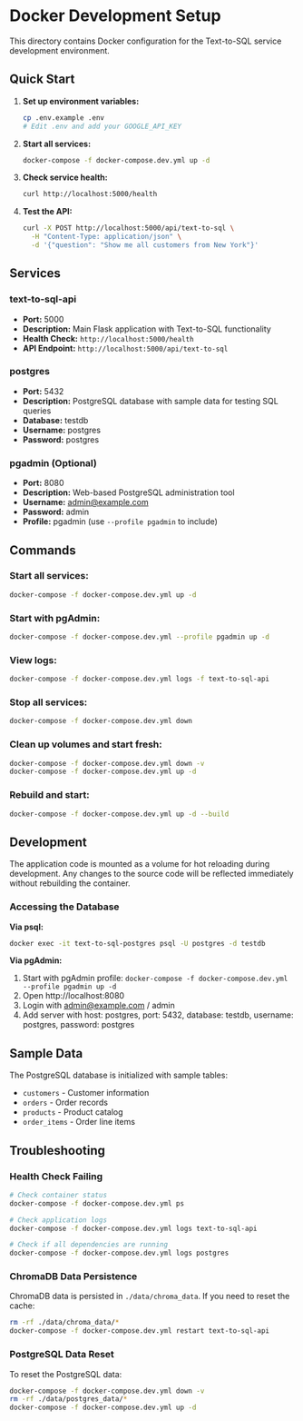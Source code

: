 # Docker Development Setup

This directory contains Docker configuration for the Text-to-SQL service development environment.

## Quick Start

1. **Set up environment variables:**
   ```bash
   cp .env.example .env
   # Edit .env and add your GOOGLE_API_KEY
   ```

2. **Start all services:**
   ```bash
   docker-compose -f docker-compose.dev.yml up -d
   ```

3. **Check service health:**
   ```bash
   curl http://localhost:5000/health
   ```

4. **Test the API:**
   ```bash
   curl -X POST http://localhost:5000/api/text-to-sql \
     -H "Content-Type: application/json" \
     -d '{"question": "Show me all customers from New York"}'
   ```

## Services

### text-to-sql-api
- **Port:** 5000
- **Description:** Main Flask application with Text-to-SQL functionality
- **Health Check:** `http://localhost:5000/health`
- **API Endpoint:** `http://localhost:5000/api/text-to-sql`

### postgres
- **Port:** 5432
- **Description:** PostgreSQL database with sample data for testing SQL queries
- **Database:** testdb
- **Username:** postgres
- **Password:** postgres

### pgadmin (Optional)
- **Port:** 8080
- **Description:** Web-based PostgreSQL administration tool
- **Username:** admin@example.com
- **Password:** admin
- **Profile:** pgadmin (use `--profile pgadmin` to include)

## Commands

### Start all services:
```bash
docker-compose -f docker-compose.dev.yml up -d
```

### Start with pgAdmin:
```bash
docker-compose -f docker-compose.dev.yml --profile pgadmin up -d
```

### View logs:
```bash
docker-compose -f docker-compose.dev.yml logs -f text-to-sql-api
```

### Stop all services:
```bash
docker-compose -f docker-compose.dev.yml down
```

### Clean up volumes and start fresh:
```bash
docker-compose -f docker-compose.dev.yml down -v
docker-compose -f docker-compose.dev.yml up -d
```

### Rebuild and start:
```bash
docker-compose -f docker-compose.dev.yml up -d --build
```

## Development

The application code is mounted as a volume for hot reloading during development. Any changes to the source code will be reflected immediately without rebuilding the container.

### Accessing the Database

**Via psql:**
```bash
docker exec -it text-to-sql-postgres psql -U postgres -d testdb
```

**Via pgAdmin:**
1. Start with pgAdmin profile: `docker-compose -f docker-compose.dev.yml --profile pgadmin up -d`
2. Open http://localhost:8080
3. Login with admin@example.com / admin
4. Add server with host: postgres, port: 5432, database: testdb, username: postgres, password: postgres

## Sample Data

The PostgreSQL database is initialized with sample tables:
- `customers` - Customer information
- `orders` - Order records
- `products` - Product catalog
- `order_items` - Order line items

## Troubleshooting

### Health Check Failing
```bash
# Check container status
docker-compose -f docker-compose.dev.yml ps

# Check application logs
docker-compose -f docker-compose.dev.yml logs text-to-sql-api

# Check if all dependencies are running
docker-compose -f docker-compose.dev.yml logs postgres
```

### ChromaDB Data Persistence
ChromaDB data is persisted in `./data/chroma_data`. If you need to reset the cache:
```bash
rm -rf ./data/chroma_data/*
docker-compose -f docker-compose.dev.yml restart text-to-sql-api
```

### PostgreSQL Data Reset
To reset the PostgreSQL data:
```bash
docker-compose -f docker-compose.dev.yml down -v
rm -rf ./data/postgres_data/*
docker-compose -f docker-compose.dev.yml up -d
```